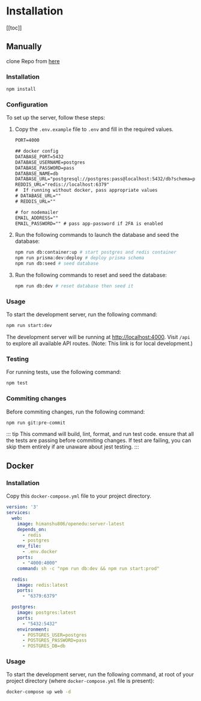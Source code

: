 # Installation

[[toc]]

## Manually

clone Repo from [here](https://github.com/ai-res/server.git)

### Installation

```bash
npm install
```

### Configuration

To set up the server, follow these steps:

1. Copy the `.env.example` file to `.env` and fill in the required values.

   ```txt
   PORT=4000

   ## docker config
   DATABASE_PORT=5432
   DATABASE_USERNAME=postgres
   DATABASE_PASSWORD=pass
   DATABASE_NAME=db
   DATABASE_URL="postgresql://postgres:pass@localhost:5432/db?schema=public"
   REDDIS_URL="redis://localhost:6379"
   #  If running without docker, pass appropriate values
   # DATABASE_URL=""
   # REDDIS_URL=""

   # for nodemailer
   EMAIL_ADDRESS=""
   EMAIL_PASSWORD="" # pass app-password if 2FA is enabled
   ```

2. Run the following commands to launch the database and seed the database:

   ```bash
   npm run db:container:up # start postgres and redis container
   npm run prisma:dev:deploy # deploy prisma schema
   npm run db:seed # seed database
   ```

3. Run the following commands to reset and seed the database:

   ```bash
   npm run db:dev # reset database then seed it
   ```

### Usage

To start the development server, run the following command:

```bash
npm run start:dev
```

The development server will be running at [http://localhost:4000](). Visit `/api` to explore all available API routes. (Note: This link is for local development.)

### Testing

For running tests, use the following command:

```bash
npm test
```

### Commiting changes

Before commiting changes, run the following command:

```bash
npm run git:pre-commit
```

::: tip
This command will build, lint, format, and run test code. ensure that all the tests are passing before commiting changes. If test are failing, you can skip them entirely if are unaware about jest testing.
:::

## Docker

### Installation

Copy this `docker-compose.yml` file to your project directory.

```yml
version: '3'
services:
  web:
    image: himanshu806/openedu:server-latest
    depends_on:
      - redis
      - postgres
    env_file:
      - .env.docker
    ports:
      - "4000:4000"
    command: sh -c "npm run db:dev && npm run start:prod"

  redis:
    image: redis:latest
    ports:
      - "6379:6379"

  postgres:
    image: postgres:latest
    ports:
      - "5432:5432"
    environment:
      - POSTGRES_USER=postgres
      - POSTGRES_PASSWORD=pass
      - POSTGRES_DB=db
```

### Usage

To start the development server, run the following command, at root of your project directory (where `docker-compose.yml` file is present):

```bash
docker-compose up web -d 
```